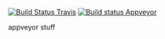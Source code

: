 [![Build Status Travis](https://travis-ci.org/mollyporph/dnx-ci-test.svg?branch=master.png)](https://travis-ci.org/mollyporph/dnx-ci-test.svg?branch=master)
[![Build status Appveyor](https://ci.appveyor.com/api/projects/status/ghnhxpobyrafujog/branch/master?svg=true)](https://ci.appveyor.com/project/mollyporph/dnx-ci-test/branch/master)


appveyor stuff
